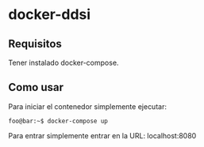 # docker-ddsi

## Requisitos

Tener instalado docker-compose.

## Como usar

Para iniciar el contenedor simplemente ejecutar:
```console
foo@bar:~$ docker-compose up

```

Para entrar simplemente entrar en la URL: localhost:8080